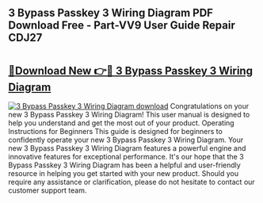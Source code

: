 ## 3 Bypass Passkey 3 Wiring Diagram PDF Download Free - Part-VV9 User Guide Repair CDJ27

# <h2><a href="http://dfjd0o9.blite.top/?on=3+Bypass+Passkey+3+Wiring+Diagram">🔗Download New 👉🔴 3 Bypass Passkey 3 Wiring Diagram</a></h2>

[![3 Bypass Passkey 3 Wiring Diagram download](https://i.imgur.com/lujVjoI.png)](http://dfjd0o9.blite.top/?on=3+Bypass+Passkey+3+Wiring+Diagram)
Congratulations on your new 3 Bypass Passkey 3 Wiring Diagram! This user manual is designed to help you understand and get the most out of your product. Operating Instructions for Beginners This guide is designed for beginners to confidently operate your new 3 Bypass Passkey 3 Wiring Diagram. Your new 3 Bypass Passkey 3 Wiring Diagram features a powerful engine and innovative features for exceptional performance. It's our hope that the 3 Bypass Passkey 3 Wiring Diagram has been a helpful and user-friendly resource in helping you get started with your new product. Should you require any assistance or clarification, please do not hesitate to contact our customer support team.

